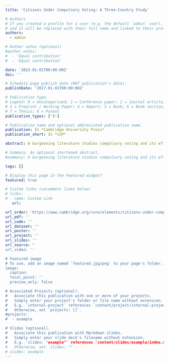 ```yaml
---
title: 'Citizens Under Compulsory Voting: A Three-Country Study'

# Authors
# If you created a profile for a user (e.g. the default `admin` user), write the username (folder name) here
# and it will be replaced with their full name and linked to their profile.
authors:
  - admin

# Author notes (optional)
#author_notes:
#  - 'Equal contribution'
#  - 'Equal contribution'

date: '2023-01-01T00:00:00Z'
doi: ''

# Schedule page publish date (NOT publication's date).
publishDate: '2017-01-01T00:00:00Z'

# Publication type.
# Legend: 0 = Uncategorized; 1 = Conference paper; 2 = Journal article;
# 3 = Preprint / Working Paper; 4 = Report; 5 = Book; 6 = Book section;
# 7 = Thesis; 8 = Patent
publication_types: ['5']

# Publication name and optional abbreviated publication name.
publication: In *Cambridge University Press*
publication_short: In *CUP*

abstract: A burgeoning literature studies compulsory voting and its effects on turnout, but we know very little about how compulsory voting works in practice. In this Element, the authors fill this gap by providing an in-depth discussion of compulsory voting rules and their enforcement in Australia, Belgium, and Brazil. By analysing comparable public opinion data from these three countries, they shed light on citizens' attitudes toward compulsory voting. The Element examines citizens' perceptions, their knowledge of the system, and whether they support it. The authors connect this with information on citizens' reported turnout and vote choice to assess who is affected by mandatory voting and why. The work clarifies that there is no single system of compulsory voting. Each country has its own set of rules, and most voters are unaware of how they are enforced.

# Summary. An optional shortened abstract.
#summary: A burgeoning literature studies compulsory voting and its effects on turnout, but we know very little about how compulsory voting works in practice. In this Element, the authors fill this gap by providing an in-depth discussion of compulsory voting rules and their enforcement in Australia, Belgium, and Brazil. ...

tags: []

# Display this page in the Featured widget?
featured: true

# Custom links (uncomment lines below)
# links:
# - name: Custom Link
   url: 

url_order: 'https://www.cambridge.org/core/elements/citizens-under-compulsory-voting-a-threecountry-study/40D2863BDA4F46DABD53E1831BA4BA16'
url_pdf: ''
url_code: ''
url_dataset: ''
url_poster: ''
url_project: ''
url_slides: ''
url_source: "
url_video: ''

# Featured image
# To use, add an image named `featured.jpg/png` to your page's folder.
image:
  caption: 
  focal_point: ''
  preview_only: false

# Associated Projects (optional).
#   Associate this publication with one or more of your projects.
#   Simply enter your project's folder or file name without extension.
#   E.g. `internal-project` references `content/project/internal-project/index.md`.
#   Otherwise, set `projects: []`.
#projects:
#  - example

# Slides (optional).
#   Associate this publication with Markdown slides.
#   Simply enter your slide deck's filename without extension.
#   E.g. `slides: "example"` references `content/slides/example/index.md`.
#   Otherwise, set `slides: ""`.
# slides: example
---
```



